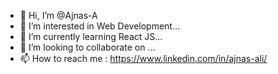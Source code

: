 - 👋 Hi, I’m @Ajnas-A
- 👀 I’m interested in Web Development...
- 🌱 I’m currently learning React JS...
- 💞️ I’m looking to collaborate on ...
- 📫 How to reach me : https://www.linkedin.com/in/ajnas-ali/

<!---
Ajnas-A/Ajnas-A is a ✨ special ✨ repository because its `README.md` (this file) appears on your GitHub profile.
You can click the Preview link to take a look at your changes.
--->

